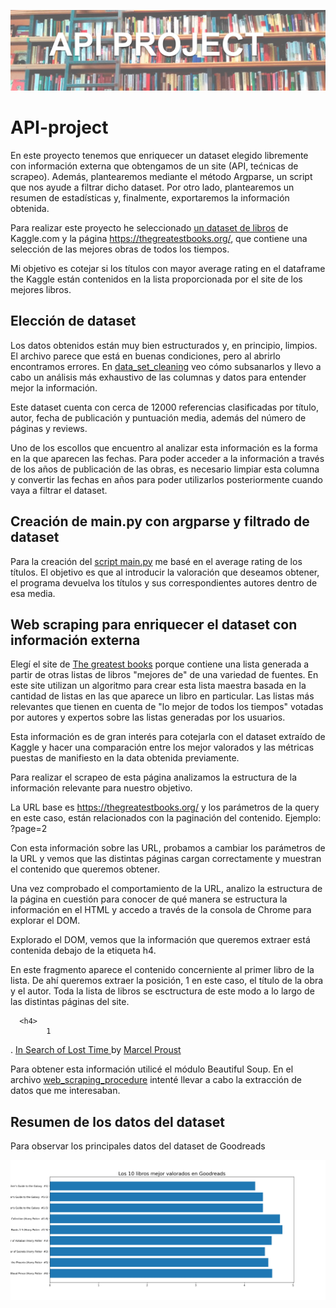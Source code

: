 




![API_project_book](input/API_PROJECT_CABECERA.png)





# API-project

En este proyecto tenemos que enriquecer un dataset elegido libremente con información externa que obtengamos de un site (API, tećnicas de scrapeo). Además, plantearemos mediante el método Argparse, un script que nos ayude a filtrar dicho dataset.
Por otro lado, plantearemos un resumen de estadísticas y, finalmente, exportaremos la información obtenida.

Para realizar este proyecto he seleccionado <a href="https://www.kaggle.com/jealousleopard/goodreadsbooks">un dataset de libros</a> de Kaggle.com y la página https://thegreatestbooks.org/, que contiene una selección de las mejores obras de todos los tiempos.

Mi objetivo es cotejar si los títulos con mayor average rating en el dataframe the Kaggle están contenidos en la lista proporcionada por el site de los mejores libros.

## Elección de dataset

Los datos obtenidos están muy bien estructurados y, en principio, limpios.
El archivo parece que está en buenas condiciones, pero al abrirlo encontramos errores.
En <a href="data_set_cleaning.ipynb">data_set_cleaning</a> veo cómo subsanarlos y llevo a cabo un análisis más exhaustivo de las columnas y datos para entender mejor la información.

Este dataset cuenta con cerca de 12000 referencias clasificadas por título, autor, fecha de publicación y puntuación media, además del número de páginas y reviews.

Uno de los escollos que encuentro al analizar esta información es la forma en la que aparecen las fechas.
Para poder acceder a la información a través de los años de publicación de las obras, es necesario limpiar esta columna y convertir las fechas en años para poder utilizarlos posteriormente cuando vaya a filtrar el dataset.


## Creación de main.py con argparse y filtrado de dataset

Para la creación del <a href="main.py">script main.py</a> me basé en el average rating de los títulos.
El objetivo es que al introducir la valoración que deseamos obtener, el programa devuelva los títulos y sus correspondientes autores dentro de esa media.

##  Web scraping para enriquecer el dataset con información externa

Elegí el site de <a href="https://thegreatestbooks.org/">The greatest books</a> porque contiene una lista generada a partir de otras listas de libros "mejores de" de una variedad de fuentes.
En este site utilizan un algoritmo para crear esta lista maestra basada en la cantidad de listas en las que aparece un libro en particular. Las listas más relevantes que tienen en cuenta  de "lo mejor de todos los tiempos" votadas por autores y expertos sobre las listas generadas por los usuarios. 

Esta información es de gran interés para cotejarla con el dataset extraído de Kaggle y hacer una comparación entre los mejor valorados y las métricas puestas de manifiesto en la data obtenida previamente.

Para realizar el scrapeo de esta página analizamos la estructura de la información relevante para nuestro objetivo.

La URL base es https://thegreatestbooks.org/ y los parámetros de la query en este caso, están relacionados con la paginación del contenido. Ejemplo: ?page=2

Con esta información sobre las URL, probamos a cambiar los parámetros de la URL y vemos que las distintas páginas cargan correctamente y muestran el contenido que queremos obtener.

Una vez comprobado el comportamiento de la URL, analizo la estructura de la página en cuestión para conocer de qué manera se estructura la información en el HTML y accedo a través de la consola de Chrome para explorar el DOM.

Explorado el DOM, vemos que la información que queremos extraer está contenida debajo de la etiqueta h4.

En este fragmento aparece el contenido concerniente al primer libro de la lista.
De ahí queremos extraer la posición, 1 en este caso, el título de la obra y el autor.
Toda la lista de libros se esctructura de este modo a lo largo de las distintas páginas del site.

      <h4>
            1
. <a href="/items/225">In Search of Lost Time </a> by <a href="/authors/4798">Marcel Proust</a>
        </h4> 
        
        
Para obtener esta información utilicé el módulo Beautiful Soup. 
En el archivo <a href="web_scraping_procedure.ipynb">web_scraping_procedure</a> intenté llevar a cabo la extracción de datos que me interesaban. 

##  Resumen de los datos del dataset

Para observar los principales datos del dataset de Goodreads 

        
![Top_10_books](input/top_10_books.jpg)      
        
        
        
        
        
        
        
        
        
        
        
        
